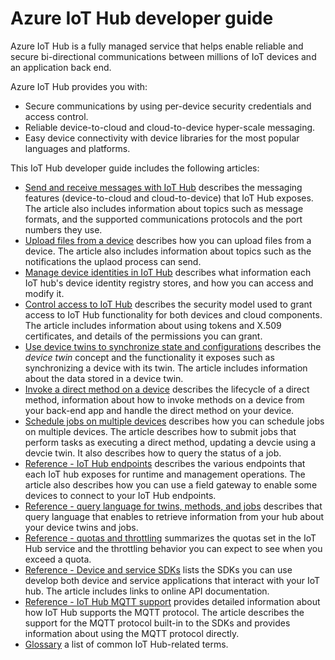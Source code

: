 <properties
 pageTitle="Developer guide topics for IoT Hub | Microsoft Azure"
 description="Azure IoT Hub developer guide that includes IoT Hub endpoints, security, device identity registry, device management, and messaging"
 services="iot-hub"
 documentationCenter=".net"
 authors="dominicbetts"
 manager="timlt"
 editor=""/>

<tags
 ms.service="iot-hub"
 ms.devlang="multiple"
 ms.topic="article"
 ms.tgt_pltfrm="na"
 ms.workload="na"
 ms.date="09/30/2016" 
 ms.author="dobett"/>

# Azure IoT Hub developer guide

Azure IoT Hub is a fully managed service that helps enable reliable and secure bi-directional communications between millions of IoT devices and an application back end.

Azure IoT Hub provides you with:

* Secure communications by using per-device security credentials and access control.
* Reliable device-to-cloud and cloud-to-device hyper-scale messaging.
* Easy device connectivity with device libraries for the most popular languages and platforms.

This IoT Hub developer guide includes the following articles:

- [Send and receive messages with IoT Hub][devguide-messaging] describes the messaging features (device-to-cloud and cloud-to-device) that IoT Hub exposes. The article also includes information about topics such as message formats, and the supported communications protocols and the port numbers they use.
- [Upload files from a device][devguide-upload] describes how you can upload files from a device. The article also includes information about topics such as the notifications the uplaod process can send.
- [Manage device identities in IoT Hub][devguide-identities] describes what information each IoT hub's device identity registry stores, and how you can access and modify it.
- [Control access to IoT Hub][devguide-security] describes the security model used to grant access to IoT Hub functionality for both devices and cloud components. The article includes information about using tokens and X.509 certificates, and details of the permissions you can grant.
- [Use device twins to synchronize state and configurations][devguide-device-twins] describes the *device twin* concept and the functionality it exposes such as synchronizing a device with its twin. The article includes information about the data stored in a device twin.
- [Invoke a direct method on a device][devguide-directmethods] describes the lifecycle of a direct method, information about how to invoke methods on a device from your back-end app and handle the direct method on your device.
- [Schedule jobs on multiple devices][devguide-jobs] describes how you can schedule jobs on multiple devices. The article describes how to submit jobs that perform tasks as executing a direct method, updating a devcie using a devcie twin. It also describes how to query the status of a job.
- [Reference - IoT Hub endpoints][devguide-endpoints] describes the various endpoints that each IoT hub exposes for runtime and management operations. The article also describes how you can use a field gateway to enable some devices to connect to your IoT Hub endpoints.
- [Reference - query language for twins, methods, and jobs][devguide-query] describes that query language that enables to retrieve information from your hub about your device twins and jobs.
- [Reference - quotas and throttling][devguide-quotas] summarizes the quotas set in the IoT Hub service and the throttling behavior you can expect to see when you exceed a quota.
- [Reference - Device and service SDKs][devguide-sdks] lists the SDKs you can use develop both device and service applications that interact with your IoT hub. The article includes links to online API documentation.
- [Reference - IoT Hub MQTT support][devguide-mqtt] provides detailed information about how IoT Hub supports the MQTT protocol. The article describes the support for the MQTT protocol built-in to the SDKs and provides information about using the MQTT protocol directly.
- [Glossary][devguide-glossary] a list of common IoT Hub-related terms.



[devguide-messaging]: iot-hub-devguide-messaging.md
[devguide-upload]: iot-hub-devguide-file-upload.md
[devguide-identities]: iot-hub-devguide-identity-registry.md
[devguide-security]: iot-hub-devguide-security.md
[devguide-device-twins]: iot-hub-devguide-device-twins.md
[devguide-directmethods]: iot-hub-devguide-direct-methods.md
[devguide-jobs]: iot-hub-devguide-jobs.md
[devguide-endpoints]: iot-hub-devguide-endpoints.md
[devguide-quotas]: iot-hub-devguide-quotas-throttling.md
[devguide-query]: iot-hub-devguide-query-language.md
[devguide-sdks]: iot-hub-devguide-sdks.md
[devguide-mqtt]: iot-hub-mqtt-support.md
[devguide-glossary]: iot-hub-devguide-glossary.md

